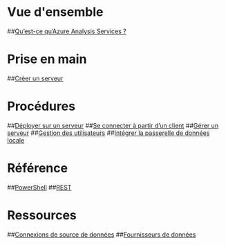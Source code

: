 # Vue d'ensemble
##[Qu’est-ce qu’Azure Analysis Services ?](analysis-services-overview.md)
# Prise en main
##[Créer un serveur](analysis-services-create-server.md)

# Procédures 
##[Déployer sur un serveur](analysis-services-deploy.md)
##[Se connecter à partir d’un client](analysis-services-connect.md)
##[Gérer un serveur](analysis-services-manage.md)
##[Gestion des utilisateurs](analysis-services-manage-users.md)
##[Intégrer la passerelle de données locale](analysis-services-gateway.md)

# Référence
##[PowerShell](analysis-services-powershell.md)
##[REST](/rest/api/analysisservices)

# Ressources
##[Connexions de source de données](analysis-services-datasource.md)
##[Fournisseurs de données](analysis-services-data-providers.md) 


<!--HONumber=Feb17_HO2-->


